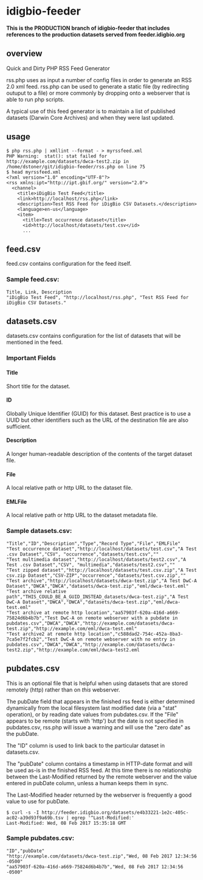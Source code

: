 # idigbio-feeder

**This is the PRODUCTION branch of idigbio-feeder that includes references to the production datasets served from feeder.idigbio.org**

## overview

Quick and Dirty PHP RSS Feed Generator

rss.php uses as input a number of config files in order to generate an RSS 2.0 xml feed. rss.php can be used to generate a static file (by redirecting outuput to a file) or more commonly by dropping onto a webserver that is able to run php scripts.

A typical use of this feed generator is to maintain a list of published datasets (Darwin Core Archives) and when they were last updated.


## usage

```
$ php rss.php | xmllint --format - > myrssfeed.xml
PHP Warning:  stat(): stat failed for http://example.com/datasets/dwca-test2.zip in /home/dstoner/git/idigbio-feeder/rss.php on line 75
$ head myrssfeed.xml
<?xml version="1.0" encoding="UTF-8"?>
<rss xmlns:ipt="http://ipt.gbif.org/" version="2.0">
  <channel>
    <title>iDigBio Test Feed</title>
    <link>http://localhost/rss.php</link>
    <description>Test RSS Feed for iDigBio CSV Datasets.</description>
    <language>en-us</language>
    <item>
      <title>Test occurrence dataset</title>
      <id>http://localhost/datasets/test.csv</id>
      ...
```


## feed.csv

feed.csv contains configuration for the feed itself.

### Sample feed.csv:

```
Title, Link, Description
"iDigBio Test Feed", "http://localhost/rss.php", "Test RSS Feed for iDigBio CSV Datasets."
```

## datasets.csv

datasets.csv contains configuration for the list of datasets that will be mentioned in the feed.

### Important Fields

#### Title

Short title for the dataset.

#### ID

Globally Unique Identifier (GUID) for this dataset.  Best practice is to use a UUID but other identifiers such as the URL of the destination file are also sufficient.

#### Description

A longer human-readable description of the contents of the target dataset file.

#### File

A local relative path or http URL to the dataset file.

#### EMLFile

A local relative path or http URL to the dataset metadata file.


### Sample datasets.csv:

```
"Title","ID","Description","Type","Record Type","File","EMLFile"
"Test occurrence dataset","http://localhost/datasets/test.csv","A Test .csv Dataset","CSV", "occurrence","datasets/test.csv",""
"Test multimedia dataset","http://localhost/datasets/test2.csv","A Test .csv Dataset","CSV", "multimedia","datasets/test2.csv",""
"Test zipped dataset","http://localhost/datasets/test.csv.zip","A Test csv.zip Dataset","CSV-ZIP","occurrence","datasets/test.csv.zip",""
"Test archive","http://localhost/datasets/dwca-test.zip","A Test DwC-A Dataset","DWCA","DWCA","datasets/dwca-test.zip","eml/dwca-test.eml"
"Test archive relative path","THIS_COULD_BE_A_GUID_INSTEAD_datasets/dwca-test.zip","A Test DwC-A Dataset","DWCA","DWCA","datasets/dwca-test.zip","eml/dwca-test.eml"
"Test archive at remote http location","aa57903f-620a-416d-a669-75824d6b4b7b","Test DwC-A on remote webserver with a pubdate in pubdates.csv","DWCA","DWCA","http://example.com/datasets/dwca-test.zip","http://example.com/eml/dwca-test.eml"
"Test archive2 at remote http location","c588dad2-754c-452a-8ba3-7ca5e7f2fcb2","Test DwC-A on remote webserver with no entry in pubdates.csv","DWCA","DWCA","http://example.com/datasets/dwca-test2.zip","http://example.com/eml/dwca-test2.eml
```

## pubdates.csv

This is an optional file that is helpful when using datasets that are stored remotely (http) rather than on *this* webserver.

The pubDate field that appears in the finished rss feed is either determined dynamically from the local filesystem last modified date (via a "stat" operation), or by reading date values from pubdates.csv. If the "File" appears to be remote (starts with 'http') but the date is not specified in pubdates.csv, rss.php will issue a warning and will use the "zero date" as the pubDate.

The "ID" column is used to link back to the particular dataset in datasets.csv.

The "pubDate" column contains a timestamp in HTTP-date format and will be used as-is in the finished RSS feed.  At this time there is no relationship between the Last-Modified returned by the remote webserver and the value entered in pubDate column, unless a human keeps them in sync.

The Last-Modified header returned by the webserver is frequently a good value to use for pubDate.
```
$ curl -s -I http://feeder.idigbio.org/datasets/e4b33221-1e2c-405c-ac02-a39d93f9a69b.tsv | egrep '^Last-Modified:'
Last-Modified: Wed, 08 Feb 2017 15:35:18 GMT
```

### Sample pubdates.csv:

```
"ID","pubDate"
"http://example.com/datasets/dwca-test.zip","Wed, 08 Feb 2017 12:34:56 -0500"
"aa57903f-620a-416d-a669-75824d6b4b7b","Wed, 08 Feb 2017 12:34:56 -0500"
```
